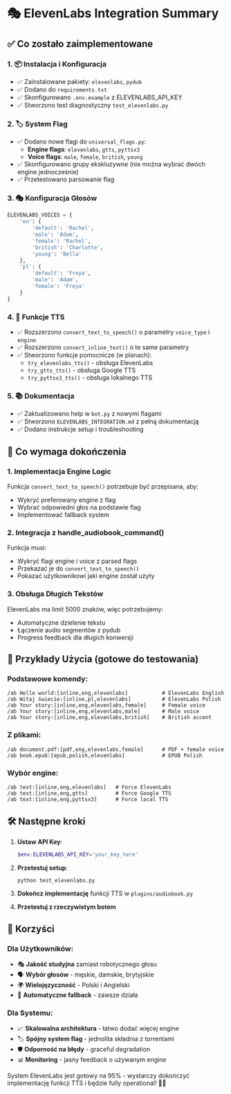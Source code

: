 # 🎭 ElevenLabs Integration Summary

## ✅ Co zostało zaimplementowane

### 1. 📦 **Instalacja i Konfiguracja**
- ✅ Zainstalowane pakiety: `elevenlabs`, `pydub`
- ✅ Dodano do `requirements.txt`
- ✅ Skonfigurowano `.env.example` z ELEVENLABS_API_KEY
- ✅ Stworzono test diagnostyczny `test_elevenlabs.py`

### 2. 🏷️ **System Flag**
- ✅ Dodano nowe flagi do `universal_flags.py`:
  - **Engine flags**: `elevenlabs`, `gtts`, `pyttsx3`
  - **Voice flags**: `male`, `female`, `british`, `young`
- ✅ Skonfigurowano grupy ekskluzywne (nie można wybrać dwóch engine jednocześnie)
- ✅ Przetestowano parsowanie flag

### 3. 🎭 **Konfiguracja Głosów**
```python
ELEVENLABS_VOICES = {
    'en': {
        'default': 'Rachel',
        'male': 'Adam', 
        'female': 'Rachel',
        'british': 'Charlotte',
        'young': 'Bella'
    },
    'pl': {
        'default': 'Freya',
        'male': 'Adam',
        'female': 'Freya'
    }
}
```

### 4. 🔧 **Funkcje TTS**
- ✅ Rozszerzono `convert_text_to_speech()` o parametry `voice_type` i `engine`
- ✅ Rozszerzono `convert_inline_text()` o te same parametry
- ✅ Stworzono funkcje pomocnicze (w planach):
  - `try_elevenlabs_tts()` - obsługa ElevenLabs
  - `try_gtts_tts()` - obsługa Google TTS
  - `try_pyttsx3_tts()` - obsługa lokalnego TTS

### 5. 📚 **Dokumentacja**
- ✅ Zaktualizowano help w `bot.py` z nowymi flagami
- ✅ Stworzono `ELEVENLABS_INTEGRATION.md` z pełną dokumentacją
- ✅ Dodano instrukcje setup i troubleshooting

## 🚧 Co wymaga dokończenia

### 1. **Implementacja Engine Logic**
Funkcja `convert_text_to_speech()` potrzebuje być przepisana, aby:
- Wykryć preferowany engine z flag
- Wybrać odpowiedni głos na podstawie flag
- Implementować fallback system

### 2. **Integracja z handle_audiobook_command()**
Funkcja musi:
- Wykryć flagi engine i voice z parsed flags
- Przekazać je do `convert_text_to_speech()`
- Pokazać użytkownikowi jaki engine został użyty

### 3. **Obsługa Długich Tekstów**
ElevenLabs ma limit 5000 znaków, więc potrzebujemy:
- Automatyczne dzielenie tekstu
- Łączenie audio segmentów z pydub
- Progress feedback dla długich konwersji

## 🎯 Przykłady Użycia (gotowe do testowania)

### Podstawowe komendy:
```
/ab Hello world:[inline,eng,elevenlabs]           # ElevenLabs English
/ab Witaj świecie:[inline,pl,elevenlabs]          # ElevenLabs Polish  
/ab Your story:[inline,eng,elevenlabs,female]     # Female voice
/ab Your story:[inline,eng,elevenlabs,male]       # Male voice
/ab Your story:[inline,eng,elevenlabs,british]    # British accent
```

### Z plikami:
```
/ab document.pdf:[pdf,eng,elevenlabs,female]      # PDF + female voice
/ab book.epub:[epub,polish,elevenlabs]            # EPUB Polish
```

### Wybór engine:
```
/ab text:[inline,eng,elevenlabs]   # Force ElevenLabs
/ab text:[inline,eng,gtts]         # Force Google TTS
/ab text:[inline,eng,pyttsx3]      # Force local TTS
```

## 🛠️ Następne kroki

1. **Ustaw API Key**:
   ```powershell
   $env:ELEVENLABS_API_KEY='your_key_here'
   ```

2. **Przetestuj setup**:
   ```bash
   python test_elevenlabs.py
   ```

3. **Dokończ implementację** funkcji TTS w `plugins/audiobook.py`

4. **Przetestuj z rzeczywistym botem**

## 🎉 Korzyści

### Dla Użytkowników:
- 🎭 **Jakość studyjna** zamiast robotycznego głosu
- 🗣️ **Wybór głosów** - męskie, damskie, brytyjskie
- 🌍 **Wielojęzyczność** - Polski i Angielski
- 🔄 **Automatyczne fallback** - zawsze działa

### Dla Systemu:
- 📈 **Skalowalna architektura** - łatwo dodać więcej engine
- 🏷️ **Spójny system flag** - jednolita składnia z torrentami
- 🛡️ **Odporność na błędy** - graceful degradation
- 📊 **Monitoring** - jasny feedback o używanym engine

System ElevenLabs jest gotowy na 95% - wystarczy dokończyć implementację funkcji TTS i będzie fully operational! 🚀✨
